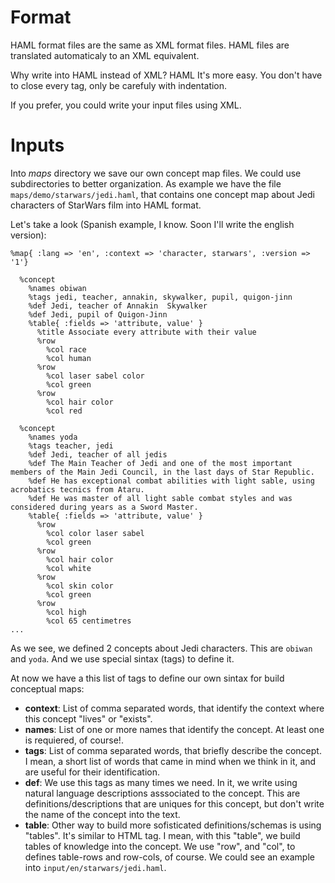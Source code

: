 
Format
======

HAML format files are the same as XML format files.
HAML files are translated automaticaly to an XML equivalent.

Why write into HAML instead of XML? HAML It's more easy. You don't have to
close every tag, only be carefuly with indentation.

If you prefer, you could write your input files using XML.


Inputs
======

Into *maps* directory we save our own concept map files. We could use subdirectories to
better organization. As example we have the file `maps/demo/starwars/jedi.haml`, that
contains one concept map about Jedi characters of StarWars film into HAML format.

Let's take a look (Spanish example, I know. Soon I'll write the english version):
```
%map{ :lang => 'en', :context => 'character, starwars', :version => '1'}

  %concept
    %names obiwan
    %tags jedi, teacher, annakin, skywalker, pupil, quigon-jinn
    %def Jedi, teacher of Annakin  Skywalker
    %def Jedi, pupil of Quigon-Jinn
    %table{ :fields => 'attribute, value' }
      %title Associate every attribute with their value
      %row
        %col race
        %col human
      %row
        %col laser sabel color
        %col green
      %row
        %col hair color
        %col red

  %concept
    %names yoda
    %tags teacher, jedi
    %def Jedi, teacher of all jedis
    %def The Main Teacher of Jedi and one of the most important members of the Main Jedi Council, in the last days of Star Republic.
    %def He has exceptional combat abilities with light sable, using acrobatics tecnics from Ataru.
    %def He was master of all light sable combat styles and was considered during years as a Sword Master.    
    %table{ :fields => 'attribute, value' }
      %row
        %col color laser sabel
        %col green
      %row
        %col hair color
        %col white
      %row
        %col skin color
        %col green
      %row
        %col high
        %col 65 centimetres
...
```
As we see, we defined 2 concepts about Jedi characters. This are `obiwan` and `yoda`.
And we use special sintax (tags) to define it.

At now we have a this list of tags to define our own sintax for build conceptual maps:
* **context**: List of comma separated words, that identify the context where this concept "lives" or "exists".
* **names**: List of one or more names that identify the concept. At least one is requiered, of course!.
* **tags**: List of comma separated words, that briefly describe the concept. I mean, a short list of words
that came in mind when we think in it, and are useful for their identification.
* **def**: We use this tags as many times we need. In it, we write using natural language descriptions
asssociated to the concept. This are definitions/descriptions that are uniques
for this concept, but don't write the name of the concept into the text.
* **table**: Other way to build more sofisticated definitions/schemas is using "tables". It's similar
to HTML tag. I mean, with this "table", we build tables of knowledge into the concept. We use "row",
and "col", to defines table-rows and row-cols, of course. We could see an
example into `input/en/starwars/jedi.haml`.
